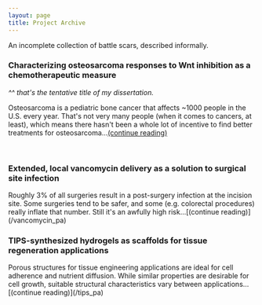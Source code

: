 ```yaml
---
layout: page
title: Project Archive
---
```

An incomplete collection of battle scars, described informally.

<h3>Characterizing osteosarcoma responses to Wnt inhibition as a chemotherapeutic measure</h3>

<em>^^ that's the tentative title of my dissertation.</em>

Osteosarcoma is a pediatric bone cancer that affects ~1000 people in the U.S. every year. That's not very many people (when it comes to cancers, at least), which means there hasn't been a whole lot of incentive to find better treatments for osteosarcoma...[(continue reading)](/osteosarcoma_pa)

<br/>
<h3>Extended, local vancomycin delivery as a solution to surgical site infection</h3>
Roughly 3% of all surgeries result in a post-surgery infection at the incision site. Some surgeries tend to be safer, and some (e.g. colorectal procedures) really inflate that number. Still it's an awfully high risk...[(continue reading)](/vancomycin_pa)

<br/>
<h3>TIPS-synthesized hydrogels as scaffolds for tissue regeneration applications</h3>
Porous structures for tissue engineering applications are ideal for cell adherence and nutrient diffusion. While similar properties are desirable for cell growth, suitable structural characteristics vary between applications...[(continue reading)](/tips_pa)
